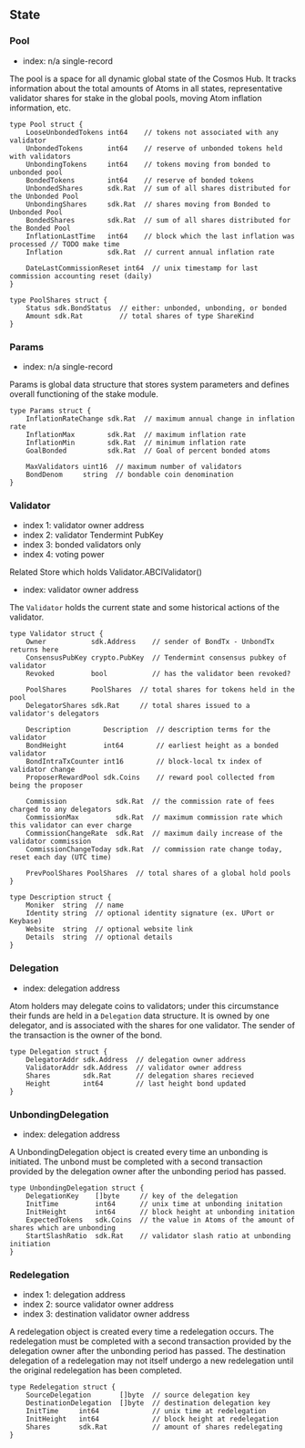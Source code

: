 ## State

### Pool
 - index: n/a single-record

The pool is a space for all dynamic global state of the Cosmos Hub.  It tracks
information about the total amounts of Atoms in all states, representative
validator shares for stake in the global pools, moving Atom inflation
information, etc.

```golang
type Pool struct {
    LooseUnbondedTokens int64    // tokens not associated with any validator
	UnbondedTokens      int64    // reserve of unbonded tokens held with validators
	UnbondingTokens     int64    // tokens moving from bonded to unbonded pool
	BondedTokens        int64    // reserve of bonded tokens
	UnbondedShares      sdk.Rat  // sum of all shares distributed for the Unbonded Pool
	UnbondingShares     sdk.Rat  // shares moving from Bonded to Unbonded Pool
	BondedShares        sdk.Rat  // sum of all shares distributed for the Bonded Pool
	InflationLastTime   int64    // block which the last inflation was processed // TODO make time
	Inflation           sdk.Rat  // current annual inflation rate

	DateLastCommissionReset int64  // unix timestamp for last commission accounting reset (daily)
}

type PoolShares struct {
	Status sdk.BondStatus  // either: unbonded, unbonding, or bonded
	Amount sdk.Rat         // total shares of type ShareKind
}
```

### Params
 - index: n/a single-record

Params is global data structure that stores system parameters and defines
overall functioning of the stake module. 

```golang
type Params struct {
    InflationRateChange sdk.Rat  // maximum annual change in inflation rate
	InflationMax        sdk.Rat  // maximum inflation rate
	InflationMin        sdk.Rat  // minimum inflation rate
	GoalBonded          sdk.Rat  // Goal of percent bonded atoms

	MaxValidators uint16  // maximum number of validators
	BondDenom     string  // bondable coin denomination
}
```

### Validator
 - index 1: validator owner address
 - index 2: validator Tendermint PubKey
 - index 3: bonded validators only
 - index 4: voting power

Related Store which holds Validator.ABCIValidator()
 - index: validator owner address

The `Validator` holds the current state and some historical actions of the
validator.

```golang
type Validator struct {
	Owner           sdk.Address    // sender of BondTx - UnbondTx returns here
	ConsensusPubKey crypto.PubKey  // Tendermint consensus pubkey of validator
	Revoked         bool           // has the validator been revoked?

	PoolShares      PoolShares  // total shares for tokens held in the pool
	DelegatorShares sdk.Rat     // total shares issued to a validator's delegators

	Description        Description  // description terms for the validator
	BondHeight         int64        // earliest height as a bonded validator
	BondIntraTxCounter int16        // block-local tx index of validator change
	ProposerRewardPool sdk.Coins    // reward pool collected from being the proposer

	Commission            sdk.Rat  // the commission rate of fees charged to any delegators
	CommissionMax         sdk.Rat  // maximum commission rate which this validator can ever charge
	CommissionChangeRate  sdk.Rat  // maximum daily increase of the validator commission
	CommissionChangeToday sdk.Rat  // commission rate change today, reset each day (UTC time)

	PrevPoolShares PoolShares  // total shares of a global hold pools
}

type Description struct {
	Moniker  string  // name
	Identity string  // optional identity signature (ex. UPort or Keybase)
	Website  string  // optional website link
	Details  string  // optional details
}
```

### Delegation
 - index: delegation address

Atom holders may delegate coins to validators; under this circumstance their
funds are held in a `Delegation` data structure. It is owned by one 
delegator, and is associated with the shares for one validator. The sender of 
the transaction is the owner of the bond.

```golang
type Delegation struct {
	DelegatorAddr sdk.Address  // delegation owner address
	ValidatorAddr sdk.Address  // validator owner address
	Shares        sdk.Rat      // delegation shares recieved 
	Height        int64        // last height bond updated
}
```

### UnbondingDelegation
 - index: delegation address

A UnbondingDelegation object is created every time an unbonding is initiated.
The unbond must be completed with a second transaction provided by the delegation owner
after the unbonding period has passed.
 

```golang
type UnbondingDelegation struct {
    DelegationKey    []byte     // key of the delegation
    InitTime         int64      // unix time at unbonding initation
    InitHeight       int64      // block height at unbonding initation
    ExpectedTokens   sdk.Coins  // the value in Atoms of the amount of shares which are unbonding
    StartSlashRatio  sdk.Rat    // validator slash ratio at unbonding initiation
}
``` 

### Redelegation
 - index 1: delegation address
 - index 2: source validator owner address
 - index 3: destination validator owner address

A redelegation object is created every time a redelegation occurs. The
redelegation must be completed with a second transaction provided by the
delegation owner after the unbonding period has passed.  The destination
delegation of a redelegation may not itself undergo a new redelegation until
the original redelegation has been completed.


```golang
type Redelegation struct {
    SourceDelegation       []byte  // source delegation key
    DestinationDelegation  []byte  // destination delegation key
    InitTime     int64             // unix time at redelegation
    InitHeight   int64             // block height at redelegation
    Shares       sdk.Rat           // amount of shares redelegating
}
```
